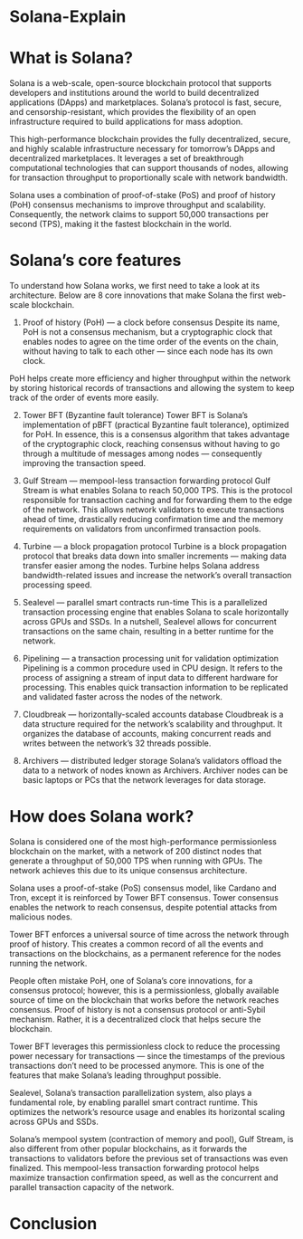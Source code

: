 # Solana-Explain

# What is Solana?
Solana is a web-scale, open-source blockchain protocol that supports developers and institutions around the world to build decentralized applications (DApps) and marketplaces. Solana’s protocol is fast, secure, and censorship-resistant, which provides the flexibility of an open infrastructure required to build applications for mass adoption.

This high-performance blockchain provides the fully decentralized, secure, and highly scalable infrastructure necessary for tomorrow’s DApps and decentralized marketplaces. It leverages a set of breakthrough computational technologies that can support thousands of nodes, allowing for transaction throughput to proportionally scale with network bandwidth.

Solana uses a combination of proof-of-stake (PoS) and proof of history (PoH) consensus mechanisms to improve throughput and scalability. Consequently, the network claims to support 50,000 transactions per second (TPS), making it the fastest blockchain in the world.

# Solana’s core features
To understand how Solana works, we first need to take a look at its architecture. Below are 8 core innovations that make Solana the first web-scale blockchain.

1. Proof of history (PoH) — a clock before consensus
Despite its name, PoH is not a consensus mechanism, but a cryptographic clock that enables nodes to agree on the time order of the events on the chain, without having to talk to each other — since each node has its own clock.

PoH helps create more efficiency and higher throughput within the network by storing historical records of transactions and allowing the system to keep track of the order of  events more easily.

2. Tower BFT (Byzantine fault tolerance)
Tower BFT is Solana’s implementation of pBFT (practical Byzantine fault tolerance), optimized for PoH. In essence, this is a consensus algorithm that takes advantage of the cryptographic clock, reaching consensus without having to go through a multitude of messages among nodes — consequently improving the transaction speed.

3. Gulf Stream — mempool-less transaction forwarding protocol
Gulf Stream is what enables Solana to reach 50,000 TPS. This is the protocol responsible for transaction caching and for forwarding them to the edge of the network. This allows network validators to execute transactions ahead of time, drastically reducing confirmation time and the memory requirements on validators from unconfirmed transaction pools. 

4. Turbine — a block propagation protocol
Turbine is a block propagation protocol that breaks data down into smaller increments — making data transfer easier among the nodes. Turbine helps Solana address bandwidth-related issues and increase the network’s overall transaction processing speed.

5. Sealevel — parallel smart contracts run-time
This is a parallelized transaction processing engine that enables Solana to scale horizontally across GPUs and SSDs. In a nutshell, Sealevel allows for concurrent transactions on the same chain, resulting in a better runtime for the network.

6. Pipelining — a transaction processing unit for validation optimization
Pipelining is a common procedure used in CPU design. It refers to the process of assigning a stream of input data to different hardware for processing. This enables quick transaction information to be replicated and validated faster across the nodes of the network.

7. Cloudbreak — horizontally-scaled accounts database
Cloudbreak is a data structure required for the network’s scalability and throughput. It organizes the database of accounts, making concurrent reads and writes between the network’s 32 threads possible.

8. Archivers — distributed ledger storage
Solana’s validators offload the data to a network of nodes known as Archivers. Archiver nodes can be basic laptops or PCs that the network leverages for data storage.

# How does Solana work?
Solana is considered one of the most high-performance permissionless blockchain on the market, with a network of 200 distinct nodes that generate a throughput of 50,000 TPS when running with GPUs. The network achieves this due to its unique consensus architecture.

Solana uses a proof-of-stake (PoS) consensus model, like Cardano and Tron, except it is reinforced by Tower BFT consensus. Tower consensus enables the network to reach consensus, despite potential attacks from malicious nodes.

Tower BFT enforces a universal source of time across the network through proof of history. This creates a common record of all the events and transactions on the blockchains, as a permanent reference for the nodes running the network.

People often mistake PoH, one of Solana’s core innovations, for a consensus protocol; however, this is a permissionless, globally available source of time on the blockchain that works before the network reaches consensus. Proof of history is not a consensus protocol or anti-Sybil mechanism. Rather, it is a decentralized clock that helps secure the blockchain.

Tower BFT leverages this permissionless clock to reduce the processing power necessary for transactions — since the timestamps of the previous transactions don’t need to be processed anymore. This is one of the features that make Solana’s leading throughput possible.

Sealevel, Solana’s transaction parallelization system, also plays a fundamental role, by enabling parallel smart contract runtime. This optimizes the network’s resource usage and enables its horizontal scaling across GPUs and SSDs.

Solana’s mempool system (contraction of memory and pool), Gulf Stream, is also different from other popular blockchains, as it forwards the transactions to validators before the previous set of transactions was even finalized. This mempool-less transaction forwarding protocol helps maximize transaction confirmation speed, as well as the concurrent and parallel transaction capacity of the network.

# Conclusion
